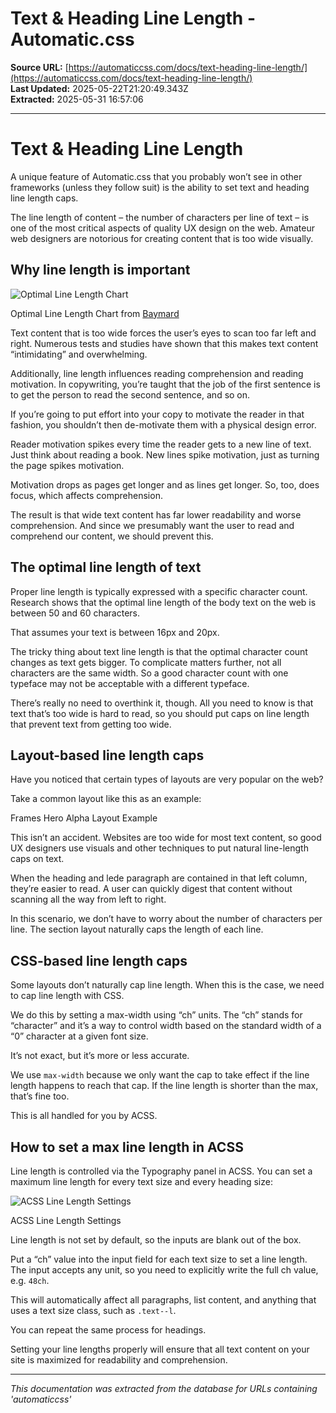 # Text & Heading Line Length - Automatic.css

**Source URL:** [https://automaticcss.com/docs/text-heading-line-length/](https://automaticcss.com/docs/text-heading-line-length/)  
**Last Updated:** 2025-05-22T21:20:49.343Z  
**Extracted:** 2025-05-31 16:57:06

---

# Text & Heading Line Length

A unique feature of Automatic.css that you probably won’t see in other frameworks (unless they follow suit) is the ability to set text and heading line length caps.

The line length of content – the number of characters per line of text – is one of the most critical aspects of quality UX design on the web. Amateur web designers are notorious for creating content that is too wide visually.

## Why line length is important

![Optimal Line Length Chart](https://automaticcss.com/wp-content/uploads/2023/03/research-media-file-31ae4d447d874c5d76b71c81bd789b29-1.jpg)

Optimal Line Length Chart from [Baymard](https://baymard.com/)

Text content that is too wide forces the user’s eyes to scan too far left and right. Numerous tests and studies have shown that this makes text content “intimidating” and overwhelming.

Additionally, line length influences reading comprehension and reading motivation. In copywriting, you’re taught that the job of the first sentence is to get the person to read the second sentence, and so on.

If you’re going to put effort into your copy to motivate the reader in that fashion, you shouldn’t then de-motivate them with a physical design error.

Reader motivation spikes every time the reader gets to a new line of text. Just think about reading a book. New lines spike motivation, just as turning the page spikes motivation.

Motivation drops as pages get longer and as lines get longer. So, too, does focus, which affects comprehension.

The result is that wide text content has far lower readability and worse comprehension. And since we presumably want the user to read and comprehend our content, we should prevent this.

## The optimal line length of text

Proper line length is typically expressed with a specific character count. Research shows that the optimal line length of the body text on the web is between 50 and 60 characters.

That assumes your text is between 16px and 20px.

The tricky thing about text line length is that the optimal character count changes as text gets bigger. To complicate matters further, not all characters are the same width. So a good character count with one typeface may not be acceptable with a different typeface.

There’s really no need to overthink it, though. All you need to know is that text that’s too wide is hard to read, so you should put caps on line length that prevent text from getting too wide.

## Layout-based line length caps

Have you noticed that certain types of layouts are very popular on the web?

Take a common layout like this as an example:

Frames Hero Alpha Layout Example

This isn’t an accident. Websites are too wide for most text content, so good UX designers use visuals and other techniques to put natural line-length caps on text.

When the heading and lede paragraph are contained in that left column, they’re easier to read. A user can quickly digest that content without scanning all the way from left to right.

In this scenario, we don’t have to worry about the number of characters per line. The section layout naturally caps the length of each line.

## CSS-based line length caps

Some layouts don’t naturally cap line length. When this is the case, we need to cap line length with CSS.

We do this by setting a max-width using “ch” units. The “ch” stands for “character” and it’s a way to control width based on the standard width of a “0” character at a given font size.

It’s not exact, but it’s more or less accurate.

We use `max-width` because we only want the cap to take effect if the line length happens to reach that cap. If the line length is shorter than the max, that’s fine too.

This is all handled for you by ACSS.

## How to set a max line length in ACSS

Line length is controlled via the Typography panel in ACSS. You can set a maximum line length for every text size and every heading size:

![ACSS Line Length Settings](https://automaticcss.com/wp-content/uploads/2023/08/acss-line-length-1024x772.jpg)

ACSS Line Length Settings

Line length is not set by default, so the inputs are blank out of the box.

Put a “ch” value into the input field for each text size to set a line length. The input accepts any unit, so you need to explicitly write the full ch value, e.g. `48ch`.

This will automatically affect all paragraphs, list content, and anything that uses a text size class, such as `.text--l`.

You can repeat the same process for headings.

Setting your line lengths properly will ensure that all text content on your site is maximized for readability and comprehension.

---

*This documentation was extracted from the database for URLs containing 'automaticcss'*
